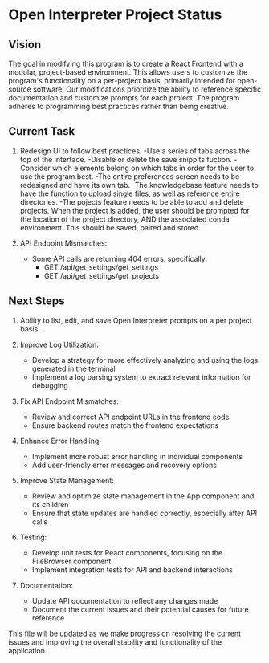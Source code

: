 # Open Interpreter Project Status

## Vision
The goal in modifying this program is to create a React Frontend with a modular, project-based environment. This allows users to customize the program's functionality on a per-project basis, primarily intended for open-source software. Our modifications prioritize the ability to reference specific documentation and customize prompts for each project. The program adheres to programming best practices rather than being creative.

## Current Task

1. Redesign UI to follow best practices. 
   -Use a series of tabs across the top of the interface. 
   -Disable or delete the save snippits fuction.
   -Consider which elements belong on which tabs in order for the user to use the program best. 
   -The entire preferences screen needs to be redesigned and have its own tab. 
   -The knowledgebase feature needs to have the function to upload single files, as well as reference   entire directories. 
   -The pojects feature needs to be able to add and delete projects. When the project is added, the user should be prompted for the location of the project directory, AND the associated conda environment. This should be saved, paired and stored.

2. API Endpoint Mismatches:
   - Some API calls are returning 404 errors, specifically:
     - GET /api/get_settings/get_settings
     - GET /api/get_settings/get_projects

## Next Steps

1. Ability to list, edit, and save Open Interpreter prompts on a per project basis.

2. Improve Log Utilization:
   - Develop a strategy for more effectively analyzing and using the logs generated in the terminal
   - Implement a log parsing system to extract relevant information for debugging

3. Fix API Endpoint Mismatches:
   - Review and correct API endpoint URLs in the frontend code
   - Ensure backend routes match the frontend expectations

4. Enhance Error Handling:
   - Implement more robust error handling in individual components
   - Add user-friendly error messages and recovery options

5. Improve State Management:
   - Review and optimize state management in the App component and its children
   - Ensure that state updates are handled correctly, especially after API calls

6. Testing:
   - Develop unit tests for React components, focusing on the FileBrowser component
   - Implement integration tests for API and backend interactions

7. Documentation:
   - Update API documentation to reflect any changes made
   - Document the current issues and their potential causes for future reference

This file will be updated as we make progress on resolving the current issues and improving the overall stability and functionality of the application.